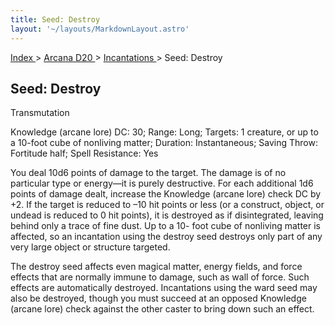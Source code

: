 ```yaml
---
title: Seed: Destroy
layout: '~/layouts/MarkdownLayout.astro'
---
```


[ Index ](/) > [ Arcana D20 ](/arcana.d20.srd) > [ Incantations ](/arcana.d20.srd/incantations) > Seed: Destroy

##  Seed: Destroy

Transmutation

Knowledge (arcane lore) DC: 30; Range: Long; Targets: 1 creature, or up to a
10-foot cube of nonliving matter; Duration: Instantaneous; Saving Throw:
Fortitude half; Spell Resistance: Yes

You deal 10d6 points of damage to the target. The damage is of no particular
type or energy—it is purely destructive. For each additional 1d6 points of
damage dealt, increase the Knowledge (arcane lore) check DC by +2. If the
target is reduced to –10 hit points or less (or a construct, object, or undead
is reduced to 0 hit points), it is destroyed as if disintegrated, leaving
behind only a trace of fine dust. Up to a 10- foot cube of nonliving matter is
affected, so an incantation using the destroy seed destroys only part of any
very large object or structure targeted.

The destroy seed affects even magical matter, energy fields, and force effects
that are normally immune to damage, such as wall of force. Such effects are
automatically destroyed. Incantations using the ward seed may also be
destroyed, though you must succeed at an opposed Knowledge (arcane lore) check
against the other caster to bring down such an effect.

